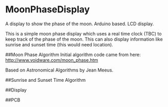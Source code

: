 # MoonPhaseDisplay
A display to show the phase of the moon. Arduino based. LCD display.

This is a simple moon phase display which uses a real time clock (TBC) to keep track of the phase of the moon. 
This can also display information like sunrise and sunset time (this would need location).


##Moon Phase Algorithm
Initial algorithm code came from here:
http://www.voidware.com/moon_phase.htm

Based on Astronomical Algorithms by Jean Meeus.




##Sunrise and Sunset Time Algorithm


##Display


##PCB
